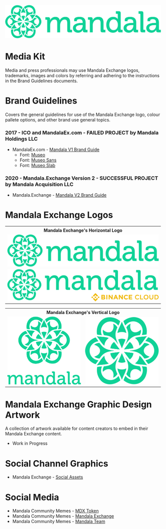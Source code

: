 <div>
  <img src="./Mandala_Logos_PNG/Mandala_Logo_Horizontal.png" alt="Mandala Exchange" width="750"/>
  </div>

# Media Kit

Media and press professionals may use Mandala Exchange logos, trademarks, images and colors by referring and adhering to the instructions in the Brand Guidelines documents.

# Brand Guidelines
Covers the general guidelines for use of the Mandala Exchange logo, colour pallete options, and other brand use general topics.

### 2017 - ICO and MandalaEx.com - FAILED PROJECT by Mandala Holdings LLC
- MandalaEx.com - [Mandala V1 Brand Guide](./Version1_Archive/V1_Branding/Mandala_StyleGuide_v1.pdf)
  - Font: [Museo](./Version1_Archive/V1_Fonts/Museo/)
  - Font: [Museo Sans](./Version1_Archive/V1_Fonts/Museo_Sans/)
  - Font: [Museo Slab](./Version1_Archive/V1_Fonts/Museo_Slab/)
### 2020 - Mandala.Exchange Version 2 - SUCCESSFUL PROJECT by Mandala Acquisition LLC
- Mandala.Exchange - [Mandala V2 Brand Guide](./Mandala_Logos_AI/)

# Mandala Exchange Logos

<table>
  <tbody>
    <tr>
      <th colspan="1">Mandala Exchange's Horizontal Logo</th>
    </tr>
    <tr>
    <td><img src="./Mandala_Logos_PNG/Mandala_Logo_Horizontal.png" alt="Mandala Exchange" width="750"/></td>
    </tr>
    <tr>
    <td><img src="./Mandala_Logos_PNG/Mandala_BinanceCloud.png" alt="Mandala Exchange" width="750"/></td>
    </tr>
  </tbody>
</table>
<table>
  <tbody>
    <tr>
      <th colspan="2">Mandala Exchange's Vertical Logo</th>
    </tr>
    <tr>
    <td><img src="./Mandala_Logos_PNG/Mandala_Logo_Vertical.png" alt="Mandala Exchange" width="325"/></td>
    <td><img src="./Mandala_Logos_PNG/Mandala_LogoMark.png" alt="Mandala Exchange" width="325"/></td>
    </tr>
  </tbody>
</table>

# Mandala Exchange Graphic Design Artwork
A collection of artwork available for content creators to embed in their Mandala Exchange content.
- Work in Progress

# Social Channel Graphics
- Mandala Exchange - [Social Assets](./Mandala_Social_Assets/)

# Social Media
- Mandala Community Memes - [MDX Token](./Mandala_Social_Memes/MDX/)
- Mandala Community Memes - [Mandala Exchange](./Mandala_Social_Memes/Mandala_Exchange/)
- Mandala Community Memes - [Mandala Team](./Mandala_Social_Memes/Mandala_Team/)

